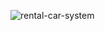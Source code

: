 
![rental-car-system](https://github.com/ArmanNurgaliev/rental-car-system/assets/49062511/8e9f9114-3eaf-4fc4-a618-5ce9b65b56b2)
